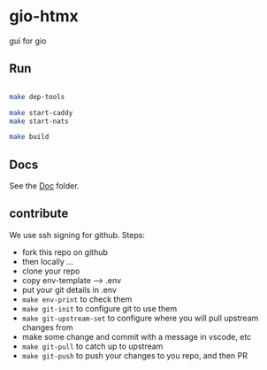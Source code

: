 # gio-htmx

gui for gio

## Run

```sh

make dep-tools

make start-caddy
make start-nats

make build
```


## Docs

See the [Doc](doc/README.md) folder.

## contribute

We use ssh signing for github. Steps:

- fork this repo on github
- then locally ...
- clone your repo
- copy env-template --> .env
- put your git details in .env
- ```make env-print``` to check them
- ```make git-init``` to configure git to use them
- ```make git-upstream-set``` to configure where you will pull upstream changes from
- make some change and commit with a message in vscode, etc
- ```make git-pull``` to catch up to upstream
- ```make git-push``` to push your changes to you repo, and then PR

